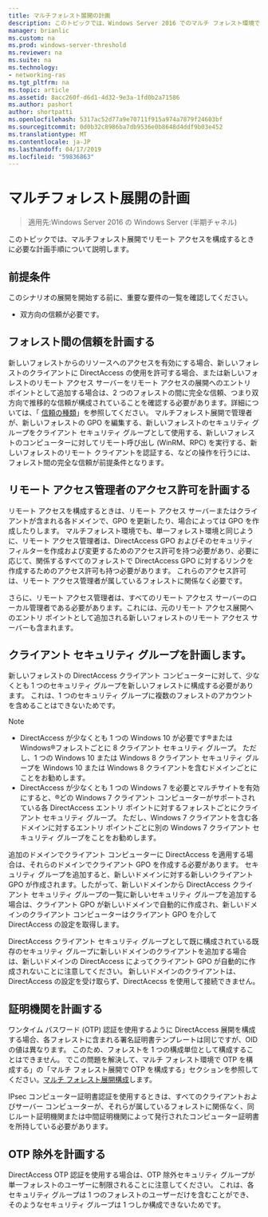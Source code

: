 ```yaml
---
title: マルチフォレスト展開の計画
description: このトピックでは、Windows Server 2016 でのマルチ フォレスト環境でのリモート アクセスの展開ガイドの一部です。
manager: brianlic
ms.custom: na
ms.prod: windows-server-threshold
ms.reviewer: na
ms.suite: na
ms.technology:
- networking-ras
ms.tgt_pltfrm: na
ms.topic: article
ms.assetid: 8acc260f-d6d1-4d32-9e3a-1fd0b2a71586
ms.author: pashort
author: shortpatti
ms.openlocfilehash: 5317ac52d77a9e70711f915a974a7879f24603bf
ms.sourcegitcommit: 0d0b32c8986ba7db9536e0b8648d4ddf9b03e452
ms.translationtype: MT
ms.contentlocale: ja-JP
ms.lasthandoff: 04/17/2019
ms.locfileid: "59836863"
---
```

# <a name="plan-a-multi-forest-deployment"></a>マルチフォレスト展開の計画

>適用先:Windows Server 2016 の Windows Server (半期チャネル)

このトピックでは、マルチフォレスト展開でリモート アクセスを構成するときに必要な計画手順について説明します。  
  
## <a name="prerequisites"></a>前提条件  
このシナリオの展開を開始する前に、重要な要件の一覧を確認してください。  
  
-   双方向の信頼が必要です。  
  
## <a name="plan-trust-between-forests"></a>フォレスト間の信頼を計画する  
新しいフォレストからのリソースへのアクセスを有効にする場合、新しいフォレストのクライアントに DirectAccess の使用を許可する場合、または新しいフォレストのリモート アクセス サーバーをリモート アクセスの展開へのエントリ ポイントとして追加する場合は、2 つのフォレストの間に完全な信頼、つまり双方向で推移的な信頼が構成されていることを確認する必要があります。詳細については、「 [信頼の種類](https://technet.microsoft.com/library/cc775736.aspx)」を参照してください。 マルチフォレスト展開で管理者が、新しいフォレストの GPO を編集する、新しいフォレストのセキュリティ グループをクライアント セキュリティ グループとして使用する、新しいフォレストのコンピューターに対してリモート呼び出し (WinRM、RPC) を実行する、新しいフォレストのリモート クライアントを認証する、などの操作を行うには、フォレスト間の完全な信頼が前提条件となります。  
  
## <a name="plan-remote-access-administrator-permissions"></a>リモート アクセス管理者のアクセス許可を計画する  
リモート アクセスを構成するときは、リモート アクセス サーバーまたはクライアントが含まれる各ドメインで、GPO を更新したり、場合によっては GPO を作成したりします。 マルチフォレスト環境でも、単一フォレスト環境と同じように、リモート アクセス管理者は、DirectAccess GPO およびそのセキュリティ フィルターを作成および変更するためのアクセス許可を持つ必要があり、必要に応じて、関係するすべてのフォレストで DirectAccess GPO に対するリンクを作成するためのアクセス許可も持つ必要があります。 これらのアクセス許可は、リモート アクセス管理者が属しているフォレストに関係なく必要です。  
  
さらに、リモート アクセス管理者は、すべてのリモート アクセス サーバーのローカル管理者である必要があります。これには、元のリモート アクセス展開へのエントリ ポイントとして追加される新しいフォレストのリモート アクセス サーバーも含まれます。  
  
## <a name="ClientSG"></a>クライアント セキュリティ グループを計画します。  
新しいフォレストの DirectAccess クライアント コンピューターに対して、少なくとも 1 つのセキュリティ グループを新しいフォレストに構成する必要があります。 これは、1 つのセキュリティ グループに複数のフォレストのアカウントを含めることはできないためです。  
  
> [!NOTE]  
> -   DirectAccess が少なくとも 1 つの Windows 10 が必要です&reg;または Windows&reg;フォレストごとに 8 クライアント セキュリティ グループ。 ただし、1 つの Windows 10 または Windows 8 クライアント セキュリティ グループを Windows 10 または Windows 8 クライアントを含むドメインごとにことをお勧めします。  
> -   DirectAccess が少なくとも 1 つの Windows 7 を必要とマルチサイトを有効にすると、&reg;どの Windows 7 クライアント コンピューターがサポートされている各 DirectAccess エントリ ポイントに対するフォレストごとにクライアント セキュリティ グループ。 ただし、Windows 7 クライアントを含む各ドメインに対するエントリ ポイントごとに別の Windows 7 クライアント セキュリティ グループをことをお勧めします。  
>   
> 追加のドメインでクライアント コンピューターに DirectAccess を適用する場合は、それらのドメインでクライアント GPO を作成する必要があります。 セキュリティ グループを追加すると、新しいドメインに対する新しいクライアント GPO が作成されます。したがって、新しいドメインから DirectAccess クライアント セキュリティ グループの一覧に新しいセキュリティ グループを追加する場合は、クライアント GPO が新しいドメインで自動的に作成され、新しいドメインのクライアント コンピューターはクライアント GPO を介して DirectAccess の設定を取得します。  
>   
> DirectAccess クライアント セキュリティ グループとして既に構成されている既存のセキュリティ グループに新しいドメインのクライアントを追加する場合は、新しいドメインの DirectAccess によってクライアント GPO が自動的に作成されないことに注意してください。 新しいドメインのクライアントは、DirectAccess の設定を受け取らず、DirectAcecss を使用して接続できません。  
  
## <a name="plan-certification-authorities"></a>証明機関を計画する  
ワンタイム パスワード (OTP) 認証を使用するように DirectAccess 展開を構成する場合、各フォレストに含まれる署名証明書テンプレートは同じですが、OID の値は異なります。 このため、フォレストを 1 つの構成単位として構成することはできません。 でこの問題を解決して、マルチ フォレスト環境で OTP を構成する」の「マルチ フォレスト展開で OTP を構成する」セクションを参照してください。[マルチ フォレスト展開構成](Configure-a-Multi-Forest-Deployment.md)します。  
  
IPsec コンピューター証明書認証を使用するときは、すべてのクライアントおよびサーバー コンピューターが、それらが属しているフォレストに関係なく、同じルート証明機関または中間証明機関によって発行されたコンピューター証明書を所持している必要があります。  
  
## <a name="plan-otp-exemptions"></a>OTP 除外を計画する  
DirectAccess OTP 認証を使用する場合は、OTP 除外セキュリティ グループが単一フォレストのユーザーに制限されることに注意してください。 これは、各セキュリティ グループは 1 つのフォレストのユーザーだけを含むことができ、そのようなセキュリティ グループは 1 つしか構成できないためです。  
  


